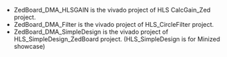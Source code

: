 * ZedBoard_DMA_HLSGAIN is the vivado project of HLS CalcGain_Zed project.
* ZedBoard_DMA_Filter is the vivado project of HLS_CircleFilter project.
* ZedBoard_DMA_SimpleDesign is the vivado project of HLS_SimpleDesign_ZedBoard project. (HLS_SimpleDesign is for Minized showcase)
